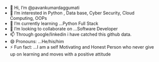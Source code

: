- 👋 Hi, I’m @pavankumardaggumati
- 👀 I’m interested in Python , Data base, Cyber Security, Cloud Computing, OOPs
- 🌱 I’m currently learning ...Python Full Stack
- 💞️ I’m looking to collaborate on ...Software Developer
- 📫 Through google/linkedin i have catched this github data.
- 😄 Pronouns: ...He/his/him
- ⚡ Fun fact: ...I am a self Motivating and Honest Person who never give up on learning and moves with a positive attitude

<!---
pavankumardaggumati/pavankumardaggumati is a ✨ special ✨ repository because its `README.md` (this file) appears on your GitHub profile.
You can click the Preview link to take a look at your changes.
--->
